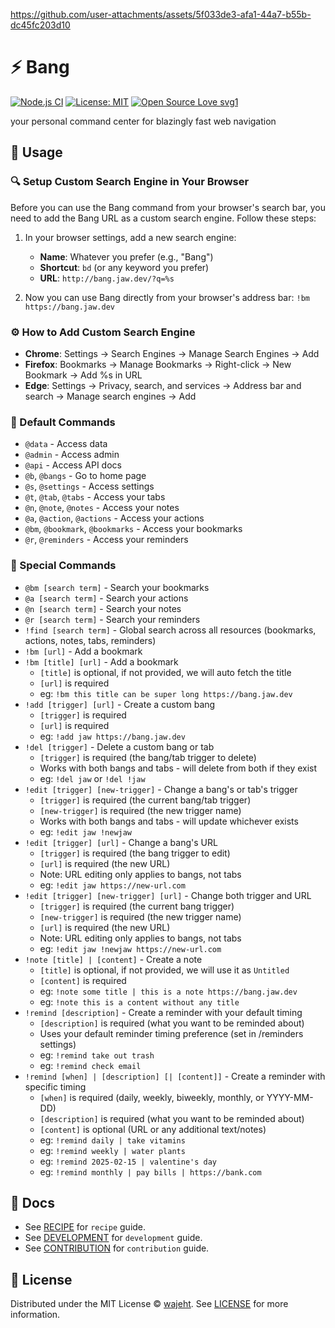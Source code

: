 https://github.com/user-attachments/assets/5f033de3-afa1-44a7-b55b-dc45fc203d10

# ⚡️ Bang

[![Node.js CI](https://github.com/wajeht/bang/actions/workflows/ci.yml/badge.svg?branch=main)](https://github.com/wajeht/bang/actions/workflows/ci.yml)
[![License: MIT](https://img.shields.io/badge/License-MIT-blue.svg)](https://opensource.org/licenses/MIT)
[![Open Source Love svg1](https://badges.frapsoft.com/os/v1/open-source.svg?v=103)](https://github.com/wajeht/bang)

your personal command center for blazingly fast web navigation

## 📖 Usage

<!-- starts -->

### 🔍 Setup Custom Search Engine in Your Browser

Before you can use the Bang command from your browser's search bar, you need to add the Bang URL as a custom search engine. Follow these steps:

1. In your browser settings, add a new search engine:
    - **Name**: Whatever you prefer (e.g., "Bang")
    - **Shortcut**: `bd` (or any keyword you prefer)
    - **URL**: `http://bang.jaw.dev/?q=%s`

2. Now you can use Bang directly from your browser's address bar:
   `!bm https://bang.jaw.dev`

### ⚙️ How to Add Custom Search Engine

- **Chrome**: Settings → Search Engines → Manage Search Engines → Add
- **Firefox**: Bookmarks → Manage Bookmarks → Right-click → New Bookmark → Add %s in URL
- **Edge**: Settings → Privacy, search, and services → Address bar and search → Manage search engines → Add

### 🎯 Default Commands

- `@data` - Access data
- `@admin` - Access admin
- `@api` - Access API docs
- `@b`, `@bangs` - Go to home page
- `@s`, `@settings` - Access settings
- `@t`, `@tab`, `@tabs` - Access your tabs
- `@n`, `@note`, `@notes` - Access your notes
- `@a`, `@action`, `@actions` - Access your actions
- `@bm`, `@bookmark`, `@bookmarks` - Access your bookmarks
- `@r`, `@reminders` - Access your reminders

### 🎨 Special Commands

- `@bm [search term]` - Search your bookmarks
- `@a [search term]` - Search your actions
- `@n [search term]` - Search your notes
- `@r [search term]` - Search your reminders
- `!find [search term]` - Global search across all resources (bookmarks, actions, notes, tabs, reminders)
- `!bm [url]` - Add a bookmark
- `!bm [title] [url]` - Add a bookmark
    - `[title]` is optional, if not provided, we will auto fetch the title
    - `[url]` is required
    - eg: `!bm this title can be super long https://bang.jaw.dev`
- `!add [trigger] [url]` - Create a custom bang
    - `[trigger]` is required
    - `[url]` is required
    - eg: `!add jaw https://bang.jaw.dev`
- `!del [trigger]` - Delete a custom bang or tab
    - `[trigger]` is required (the bang/tab trigger to delete)
    - Works with both bangs and tabs - will delete from both if they exist
    - eg: `!del jaw` or `!del !jaw`
- `!edit [trigger] [new-trigger]` - Change a bang's or tab's trigger
    - `[trigger]` is required (the current bang/tab trigger)
    - `[new-trigger]` is required (the new trigger name)
    - Works with both bangs and tabs - will update whichever exists
    - eg: `!edit jaw !newjaw`
- `!edit [trigger] [url]` - Change a bang's URL
    - `[trigger]` is required (the bang trigger to edit)
    - `[url]` is required (the new URL)
    - Note: URL editing only applies to bangs, not tabs
    - eg: `!edit jaw https://new-url.com`
- `!edit [trigger] [new-trigger] [url]` - Change both trigger and URL
    - `[trigger]` is required (the current bang trigger)
    - `[new-trigger]` is required (the new trigger name)
    - `[url]` is required (the new URL)
    - Note: URL editing only applies to bangs, not tabs
    - eg: `!edit jaw !newjaw https://new-url.com`
- `!note [title] | [content]` - Create a note
    - `[title]` is optional, if not provided, we will use it as `Untitled`
    - `[content]` is required
    - eg: `!note some title | this is a note https://bang.jaw.dev`
    - eg: `!note this is a content without any title`
- `!remind [description]` - Create a reminder with your default timing
    - `[description]` is required (what you want to be reminded about)
    - Uses your default reminder timing preference (set in /reminders settings)
    - eg: `!remind take out trash`
    - eg: `!remind check email`
- `!remind [when] | [description] [| [content]]` - Create a reminder with specific timing
    - `[when]` is required (daily, weekly, biweekly, monthly, or YYYY-MM-DD)
    - `[description]` is required (what you want to be reminded about)
    - `[content]` is optional (URL or any additional text/notes)
    - eg: `!remind daily | take vitamins`
    - eg: `!remind weekly | water plants`
    - eg: `!remind 2025-02-15 | valentine's day`
    - eg: `!remind monthly | pay bills | https://bank.com`

<!-- ends -->

## 📑 Docs

- See [RECIPE](./docs/recipe.md) for `recipe` guide.
- See [DEVELOPMENT](./docs/development.md) for `development` guide.
- See [CONTRIBUTION](./docs/contribution.md) for `contribution` guide.

## 📜 License

Distributed under the MIT License © [wajeht](https://github.com/wajeht). See [LICENSE](./LICENSE) for more information.
